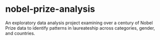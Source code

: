 # nobel-prize-analysis
An exploratory data analysis project examining over a century of Nobel Prize data to identify patterns in laureateship across categories, gender, and countries.
